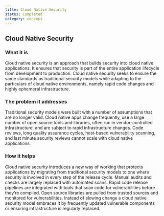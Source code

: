 ```yaml
---
title: Cloud Native Security
status: Completed
category: concept
---
```

## Cloud Native Security

### What it is

Cloud native security is an approach that builds security into cloud native applications. It ensures that security is part of the entire application lifecycle from development to production. Cloud native security seeks to ensure the same standards as traditional security models while adapting to the particulars of cloud native environments, namely rapid code changes and highly ephemeral infrastructure.

### The problem it addresses

Traditional security models were built with a number of assumptions that are no longer valid. Cloud native apps change frequently, use a large number of open source tools and libraries, often run in vendor-controlled infrastructure, and are subject to rapid infrastructure changes. Code reviews, long quality assurance cycles, host-based vulnerability scanning, and last minute security reviews cannot scale with cloud native applications.

### How it helps

Cloud native security introduces a new way of working that protects applications by migrating from traditional security models to one where security is involved in every step of the release cycle. Manual audits and checks are largely replaced with automated scans. Rapid code release pipelines are integrated with tools that scan code for vulnerabilities before they’re compiled. Open source libraries are pulled from trusted sources and monitored for vulnerabilities. Instead of slowing change a cloud native security model embraces it by frequently updated vulnerable components or ensuring infrastructure is regularly replaced.
